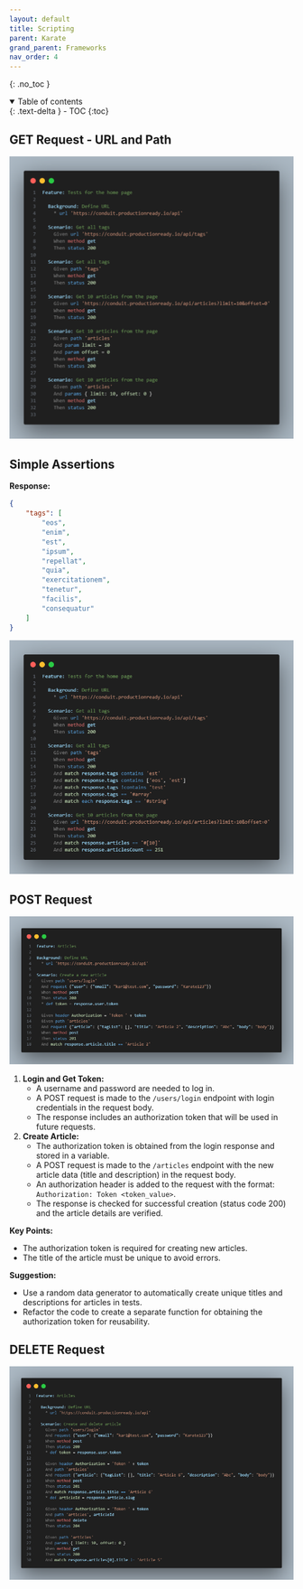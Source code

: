 ```yaml
---
layout: default
title: Scripting
parent: Karate
grand_parent: Frameworks
nav_order: 4
---
```


{: .no_toc }

<details open markdown="block">
  <summary>
    Table of contents
  </summary>
  {: .text-delta }
- TOC
{:toc}
</details>

## GET Request - URL and Path

![](/assets/images/karate/url-path.png)

## Simple Assertions

**Response:**

```json
{
    "tags": [
        "eos",
        "enim",
        "est",
        "ipsum",
        "repellat",
        "quia",
        "exercitationem",
        "tenetur",
        "facilis",
        "consequatur"
    ]
}
```

![](/assets/images/karate/assertions.png)

## POST Request

![](/assets/images/karate/post-request.png)

1. **Login and Get Token:**
    - A username and password are needed to log in.
    - A POST request is made to the `/users/login` endpoint with login credentials in the request body.
    - The response includes an authorization token that will be used in future requests.
2. **Create Article:**
    - The authorization token is obtained from the login response and stored in a variable.
    - A POST request is made to the `/articles` endpoint with the new article data (title and description) in the request body.
    - An authorization header is added to the request with the format: `Authorization: Token <token_value>`.
    - The response is checked for successful creation (status code 200) and the article details are verified.

**Key Points:**

- The authorization token is required for creating new articles.
- The title of the article must be unique to avoid errors.

**Suggestion:**

- Use a random data generator to automatically create unique titles and descriptions for articles in tests.
- Refactor the code to create a separate function for obtaining the authorization token for reusability.

## DELETE Request

![](/assets/images/karate/delete-request.png)